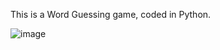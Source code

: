 This is a Word Guessing game, coded in Python.


![image](https://github.com/user-attachments/assets/7ce247f3-3940-4556-8875-b67eaec458de)
